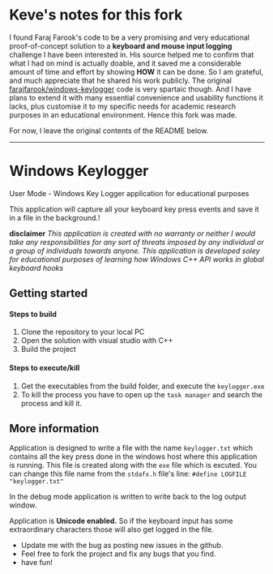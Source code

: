 # Keve's notes for this fork
I found Faraj Farook's code to be a very promising and very educational proof-of-concept solution to a **keyboard and mouse input logging** challenge I have been interested in. His source helped me to confirm that what I had on mind is actually doable, and it saved me a considerable amount of time and effort by showing **HOW** it can be done. So I am grateful, and much appreciate that he shared his work publicly.
The original [farajfarook/windows-keylogger](https://github.com/farajfarook/windows-keylogger) code is very spartaic though. And I have plans to extend it with many essential convenience and usability functions it lacks, plus customise it to my specific needs for academic research purposes in an educational environment. Hence this fork was made.

For now, I leave the original contents of the README below.

---

# Windows Keylogger
User Mode - Windows Key Logger application for educational purposes

This application will capture all your keyboard key press events and save it in a file in the background.!

**disclaimer** *This application is created with no warranty or neither I would take any responsibilities for any sort of threats imposed by any individual or a group of individuals towards anyone. This application is developed soley for educational purposes of learning how Windows C++ API works in global keyboard hooks*

## Getting started
#### Steps to build
1. Clone the repository to your local PC
2. Open the solution with visual studio with C++
3. Build the project

#### Steps to execute/kill

1. Get the executables from the build folder, and execute the `keylogger.exe`
2. To kill the process you have to open up the `task manager` and search the process and kill it.

## More information
Application is designed to write a file with the name `keylogger.txt` which contains all the key press done in the windows host where this application is running. This file is created along with the `exe` file which is excuted. You can change this file name from the `stdafx.h` file's line: `#define LOGFILE "keylogger.txt"`

In the debug mode application is written to write back to the log output window. 

Application is **Unicode enabled.** So if the keyboard input has some extraordinary characters those will also get logged in the file.

  - Update me with the bug as posting new issues in the github.
  - Feel free to fork the project and fix any bugs that you find.
  - have fun!
